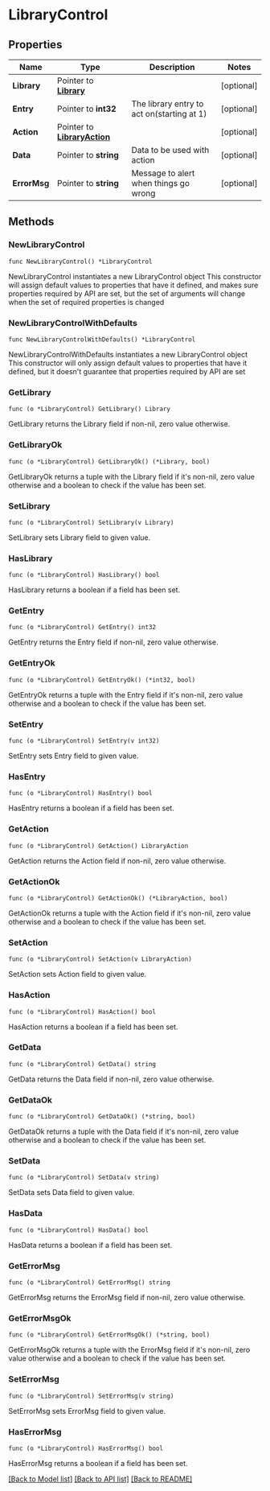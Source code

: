 # LibraryControl

## Properties

Name | Type | Description | Notes
------------ | ------------- | ------------- | -------------
**Library** | Pointer to [**Library**](Library.md) |  | [optional] 
**Entry** | Pointer to **int32** | The library entry to act on(starting at 1) | [optional] 
**Action** | Pointer to [**LibraryAction**](LibraryAction.md) |  | [optional] 
**Data** | Pointer to **string** | Data to be used with action | [optional] 
**ErrorMsg** | Pointer to **string** | Message to alert when things go wrong | [optional] 

## Methods

### NewLibraryControl

`func NewLibraryControl() *LibraryControl`

NewLibraryControl instantiates a new LibraryControl object
This constructor will assign default values to properties that have it defined,
and makes sure properties required by API are set, but the set of arguments
will change when the set of required properties is changed

### NewLibraryControlWithDefaults

`func NewLibraryControlWithDefaults() *LibraryControl`

NewLibraryControlWithDefaults instantiates a new LibraryControl object
This constructor will only assign default values to properties that have it defined,
but it doesn't guarantee that properties required by API are set

### GetLibrary

`func (o *LibraryControl) GetLibrary() Library`

GetLibrary returns the Library field if non-nil, zero value otherwise.

### GetLibraryOk

`func (o *LibraryControl) GetLibraryOk() (*Library, bool)`

GetLibraryOk returns a tuple with the Library field if it's non-nil, zero value otherwise
and a boolean to check if the value has been set.

### SetLibrary

`func (o *LibraryControl) SetLibrary(v Library)`

SetLibrary sets Library field to given value.

### HasLibrary

`func (o *LibraryControl) HasLibrary() bool`

HasLibrary returns a boolean if a field has been set.

### GetEntry

`func (o *LibraryControl) GetEntry() int32`

GetEntry returns the Entry field if non-nil, zero value otherwise.

### GetEntryOk

`func (o *LibraryControl) GetEntryOk() (*int32, bool)`

GetEntryOk returns a tuple with the Entry field if it's non-nil, zero value otherwise
and a boolean to check if the value has been set.

### SetEntry

`func (o *LibraryControl) SetEntry(v int32)`

SetEntry sets Entry field to given value.

### HasEntry

`func (o *LibraryControl) HasEntry() bool`

HasEntry returns a boolean if a field has been set.

### GetAction

`func (o *LibraryControl) GetAction() LibraryAction`

GetAction returns the Action field if non-nil, zero value otherwise.

### GetActionOk

`func (o *LibraryControl) GetActionOk() (*LibraryAction, bool)`

GetActionOk returns a tuple with the Action field if it's non-nil, zero value otherwise
and a boolean to check if the value has been set.

### SetAction

`func (o *LibraryControl) SetAction(v LibraryAction)`

SetAction sets Action field to given value.

### HasAction

`func (o *LibraryControl) HasAction() bool`

HasAction returns a boolean if a field has been set.

### GetData

`func (o *LibraryControl) GetData() string`

GetData returns the Data field if non-nil, zero value otherwise.

### GetDataOk

`func (o *LibraryControl) GetDataOk() (*string, bool)`

GetDataOk returns a tuple with the Data field if it's non-nil, zero value otherwise
and a boolean to check if the value has been set.

### SetData

`func (o *LibraryControl) SetData(v string)`

SetData sets Data field to given value.

### HasData

`func (o *LibraryControl) HasData() bool`

HasData returns a boolean if a field has been set.

### GetErrorMsg

`func (o *LibraryControl) GetErrorMsg() string`

GetErrorMsg returns the ErrorMsg field if non-nil, zero value otherwise.

### GetErrorMsgOk

`func (o *LibraryControl) GetErrorMsgOk() (*string, bool)`

GetErrorMsgOk returns a tuple with the ErrorMsg field if it's non-nil, zero value otherwise
and a boolean to check if the value has been set.

### SetErrorMsg

`func (o *LibraryControl) SetErrorMsg(v string)`

SetErrorMsg sets ErrorMsg field to given value.

### HasErrorMsg

`func (o *LibraryControl) HasErrorMsg() bool`

HasErrorMsg returns a boolean if a field has been set.


[[Back to Model list]](../README.md#documentation-for-models) [[Back to API list]](../README.md#documentation-for-api-endpoints) [[Back to README]](../README.md)


